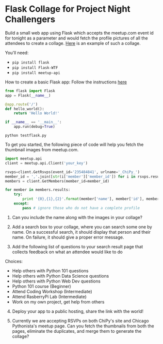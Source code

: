 <!--
.. title: Flask Collage for Project Night Challengers
.. slug: flask-collage-for-project-night-challengers
.. date: 2019-03-17 00:20:18 UTC-05:00
.. tags: flask, web-dev
.. category: web-dev
.. link: 
.. description: 
.. type: text
-->

# Flask Collage for Project Night Challengers

Build a small web app using Flask which accepts the meetup.com event id for tonight
as a parameter and would fetch the profile pictures of all the attendees to create a
collage. [Here](https://twitter.com/Tathagata/status/746302962830540801) is an example
of such a collage.

You'll need:

 - `pip install flask`
 - `pip install Flask-WTF`
 - `pip install meetup-api`

How to create a basic Flask app:
Follow the instructions [here](http://flask.pocoo.org/docs/0.11/quickstart/)

```python
from flask import Flask
app = Flask(__name__)

@app.route('/')
def hello_world():
    return 'Hello World!'

if __name__ == '__main__':
    app.run(debug=True)
```
`python testflask.py`

To get you started, the following piece of code will help you fetch the thumbnail
images from meetup.com.

```python
import meetup.api
client = meetup.api.Client('your_key')

rsvps=client.GetRsvps(event_id='235484841', urlname='_ChiPy_')
member_id = ','.join([str(i['member']['member_id']) for i in rsvps.results])
members = client.GetMembers(member_id=member_id)

for member in members.results:
    try:
        print '{0},{1},{2}'.format(member['name'], member['id'], member['photo']['thumb_link'])
    except:
        pass # ignore those who do not have a complete profile
```

1. Can you include the name along with the images in your collage?

2. Add a search box to your collage, where you can search some one by name. 
On a successful search, it should display that person and their name. On failure, it should give a proper error message.

3. Add the following list of questions to your search result page that collects feedback on what an attendee would like to do 

Choices:
- Help others with Python 101 questions
- Help others with Python Data Science questions
- Help others with Python Web Dev questions
- Python 101 course (Beginner)
- Attend Coding Workshop (Intermediate)
- Attend RasberryPi Lab (Intermediate)
- Work on my own project, get help from others 

4. Deploy your app to a public hosting, share the link with the world!

5. Currently we are accepting RSVPs on both ChiPy's site and Chicago Pythonista's
meetup page. Can you fetch the thumbnails from both the pages, eliminate the
duplicates, and merge them to generate the collage?

